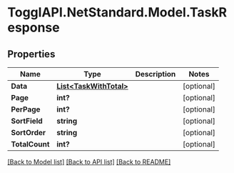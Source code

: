 # TogglAPI.NetStandard.Model.TaskResponse
## Properties

Name | Type | Description | Notes
------------ | ------------- | ------------- | -------------
**Data** | [**List&lt;TaskWithTotal&gt;**](TaskWithTotal.md) |  | [optional] 
**Page** | **int?** |  | [optional] 
**PerPage** | **int?** |  | [optional] 
**SortField** | **string** |  | [optional] 
**SortOrder** | **string** |  | [optional] 
**TotalCount** | **int?** |  | [optional] 

[[Back to Model list]](../README.md#documentation-for-models) [[Back to API list]](../README.md#documentation-for-api-endpoints) [[Back to README]](../README.md)

